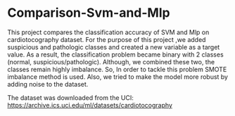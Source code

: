 # Comparison-Svm-and-Mlp
This project compares the classification accuracy of SVM and Mlp on cardiotocography dataset. For the purpose of this project ,we added suspicious and pathologic classes and created a new variable as a target value. As a result, the classification problem became binary with 2 classes (normal, suspicious/pathologic). Although, we
combined these two, the classes remain highly imbalance. So, In order to tackle this problem SMOTE imbalance method is used. Also, we tried to make the model more robust by adding noise to the dataset.

The dataset was downloaded from the UCI: https://archive.ics.uci.edu/ml/datasets/cardiotocography
